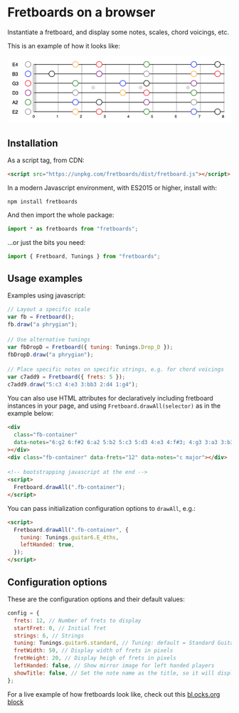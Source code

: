 # Fretboards on a browser

Instantiate a fretboard, and display some notes, scales, chord voicings, etc.

This is an example of how it looks like:

![](GMajor.png)

## Installation

As a script tag, from CDN:

```html
<script src="https://unpkg.com/fretboards/dist/fretboard.js"></script>
```

In a modern Javascript environment, with ES2015 or higher, install with:

    npm install fretboards

And then import the whole package:

```js
import * as fretboards from "fretboards";
```

...or just the bits you need:

```js
import { Fretboard, Tunings } from "fretboards";
```

## Usage examples

Examples using javascript:

```js
// Layout a specific scale
var fb = Fretboard();
fb.draw("a phrygian");

// Use alternative tunings
var fbDropD = Fretboard({ tuning: Tunings.Drop_D });
fbDropD.draw("a phrygian");

// Place specific notes on specific strings, e.g. for chord voicings
var c7add9 = Fretboard({ frets: 5 });
c7add9.draw("5:c3 4:e3 3:bb3 2:d4 1:g4");
```

You can also use HTML attributes for declaratively including fretboard
instances in your page, and using `Fretboard.drawAll(selector)` as in the
example below:

```html
<div
  class="fb-container"
  data-notes="6:g2 6:f#2 6:a2 5:b2 5:c3 5:d3 4:e3 4:f#3; 4:g3 3:a3 3:b3 3:c4 2:d4 2:e4 2:f#4; 1:g4 1:a4 1:b4"
></div>
<div class="fb-container" data-frets="12" data-notes="c major"></div>

<!-- bootstrapping javascript at the end -->
<script>
  Fretboard.drawAll(".fb-container");
</script>
```

You can pass initialization configuration options to `drawAll`, e.g.:

```html
<script>
  Fretboard.drawAll(".fb-container", {
    tuning: Tunings.guitar6.E_4ths,
    leftHanded: true,
  });
</script>
```

## Configuration options

These are the configuration options and their default values:

```js
config = {
  frets: 12, // Number of frets to display
  startFret: 0, // Initial fret
  strings: 6, // Strings
  tuning: Tunings.guitar6.standard, // Tuning: default = Standard Guitar
  fretWidth: 50, // Display width of frets in pixels
  fretHeight: 20, // Display heigh of frets in pixels
  leftHanded: false, // Show mirror image for left handed players
  showTitle: false, // Set the note name as the title, so it will display on hover
};
```

For a live example of how fretboards look like, check out this
[bl.ocks.org block](https://bl.ocks.org/txels/9d5bb78c606285cae893ede79542cd9a)
